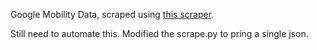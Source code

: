 Google Mobility Data, scraped using [this scraper](https://gitlab.com/pisquared/scrape_google_mobility).

Still need to automate this. Modified the scrape.py to pring a single json.
